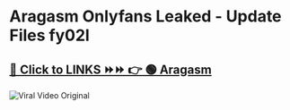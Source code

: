 
 # Aragasm Onlyfans Leaked - Update Files fy02l

## <h2><a href="https://clipsfans.com/Aragasm&ref=git">🔗 Click to LINKS ⏩⏩ 👉 🟢 Aragasm </a></h2>

<a href="https://clipsfans.com/Aragasm&ref=git" rel="nofollow" data-target="animated-image.originalLink"><img src="https://i.ibb.co.com/xMMVF88/686577567.gif" alt="Viral Video Original" style="max-width: 100%; display: inline-block;" data-target="animated-image.originalImage"></a>

